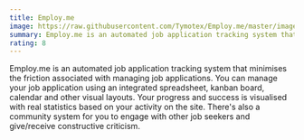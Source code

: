 ```yaml
---
title: Employ.me
image: https://raw.githubusercontent.com/Tymotex/Employ.me/master/images/screenshots/dashboard-index.png
summary: Employ.me is an automated job application tracking system that minimises the friction associated with managing job applications.
rating: 8
---
```


Employ.me is an automated job application tracking system that minimises the friction associated with managing job applications.
You can manage your job application using an integrated spreadsheet, kanban board, calendar and other visual layouts.
Your progress and success is visualised with real statistics based on your activity on the site.
There's also a community system for you to engage with other job seekers and give/receive constructive criticism.
